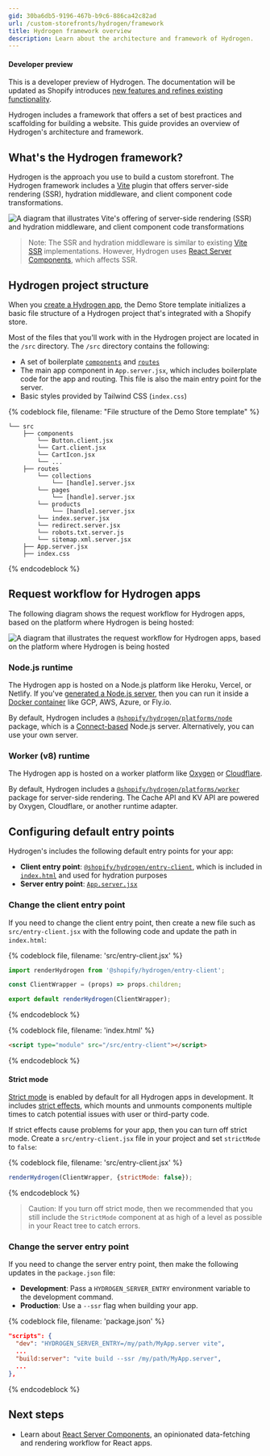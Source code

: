 ```yaml
---
gid: 30ba6db5-9196-467b-b9c6-886ca42c82ad
url: /custom-storefronts/hydrogen/framework
title: Hydrogen framework overview
description: Learn about the architecture and framework of Hydrogen.
---
```


<aside class="note beta">
<h4>Developer preview</h4>

<p>This is a developer preview of Hydrogen. The documentation will be updated as Shopify introduces <a href="https://github.com/Shopify/hydrogen/releases">new features and refines existing functionality</a>.</p>

</aside>

Hydrogen includes a framework that offers a set of best practices and scaffolding for building a website. This guide provides an overview of Hydrogen's architecture and framework.

## What's the Hydrogen framework?

Hydrogen is the approach you use to build a custom storefront. The Hydrogen framework includes a [Vite](https://vitejs.dev/) plugin that offers server-side rendering (SSR), hydration middleware, and client component code transformations.

![A diagram that illustrates Vite's offering of server-side rendering (SSR) and hydration middleware, and client component code transformations](/assets/custom-storefronts/hydrogen/hydrogen-framework-overview.png)

> Note:
> The SSR and hydration middleware is similar to existing [Vite SSR](https://vitejs.dev/guide/ssr.html) implementations. However, Hydrogen uses [React Server Components](/custom-storefronts/hydrogen/framework/react-server-components), which affects SSR.

## Hydrogen project structure

When you [create a Hydrogen app](/custom-storefronts/hydrogen/getting-started/create#step-1-create-a-new-hydrogen-app), the Demo Store template initializes a basic file structure of a Hydrogen project that's integrated with a Shopify store.

Most of the files that you'll work with in the Hydrogen project are located in the `/src` directory. The `/src` directory contains the following:

- A set of boilerplate [`components`](/custom-storefronts/hydrogen/getting-started#components) and [`routes`](/custom-storefronts/hydrogen/getting-started#routes)
- The main app component in `App.server.jsx`, which includes boilerplate code for the app and routing. This file is also the main entry point for the server.
- Basic styles provided by Tailwind CSS (`index.css`)

{% codeblock file, filename: "File structure of the Demo Store template" %}

```
└── src
    ├── components
        └── Button.client.jsx
        └── Cart.client.jsx
        └── CartIcon.jsx
        └── ...
    ├── routes
        └── collections
            └── [handle].server.jsx
        └── pages
            └── [handle].server.jsx
        └── products
            └── [handle].server.jsx
        └── index.server.jsx
        └── redirect.server.jsx
        └── robots.txt.server.js
        └── sitemap.xml.server.jsx
    ├── App.server.jsx
    ├── index.css
```

{% endcodeblock %}

## Request workflow for Hydrogen apps

The following diagram shows the request workflow for Hydrogen apps, based on the platform where Hydrogen is being hosted:

![A diagram that illustrates the request workflow for Hydrogen apps, based on the platform where Hydrogen is being hosted](/assets/custom-storefronts/hydrogen/hydrogen-server-entry-points.png)

### Node.js runtime

The Hydrogen app is hosted on a Node.js platform like Heroku, Vercel, or Netlify. If you've [generated a Node.js server](/custom-storefronts/hydrogen/deployment#deploy-to-node-js), then you can run it inside a [Docker container](/custom-storefronts/hydrogen/deployment#deploy-to-docker) like GCP, AWS, Azure, or Fly.io.

By default, Hydrogen includes a [`@shopify/hydrogen/platforms/node`](https://github.com/Shopify/hydrogen/blob/main/packages/hydrogen/src/platforms/node.ts) package, which is a [Connect-based](https://github.com/senchalabs/connect) Node.js server. Alternatively, you can use your own server.

### Worker (v8) runtime

The Hydrogen app is hosted on a worker platform like [Oxygen](/custom-storefronts/hydrogen/deployment#deploy-to-cloudflare-workers) or [Cloudflare](/custom-storefronts/hydrogen/deployment#deploy-to-oxygen).

By default, Hydrogen includes a [`@shopify/hydrogen/platforms/worker`](https://github.com/Shopify/hydrogen/blob/main/packages/hydrogen/src/platforms/worker.ts) package for server-side rendering. The Cache API and KV API are powered by Oxygen, Cloudflare, or another runtime adapter.

## Configuring default entry points

Hydrogen's includes the following default entry points for your app:

- **Client entry point**: [`@shopify/hydrogen/entry-client`](https://github.com/Shopify/hydrogen/blob/main/packages/hydrogen/src/entry-client.tsx), which is included in [`index.html`](https://github.com/Shopify/hydrogen/blob/main/examples/template-hydrogen-default/index.html) and used for hydration purposes
- **Server entry point**: [`App.server.jsx`](https://github.com/Shopify/hydrogen/blob/main/examples/template-hydrogen-default/src/App.server.jsx)

### Change the client entry point

If you need to change the client entry point, then create a new file such as `src/entry-client.jsx` with the following code and update the path in `index.html`:

{% codeblock file, filename: 'src/entry-client.jsx' %}

```jsx
import renderHydrogen from '@shopify/hydrogen/entry-client';

const ClientWrapper = (props) => props.children;

export default renderHydrogen(ClientWrapper);
```

{% endcodeblock %}

{% codeblock file, filename: 'index.html' %}

```html
<script type="module" src="/src/entry-client"></script>
```

{% endcodeblock %}

#### Strict mode

[Strict mode](https://reactjs.org/docs/strict-mode.html) is enabled by default for all Hydrogen apps in development. It includes [strict effects](https://github.com/reactwg/react-18/discussions/19), which mounts and unmounts components multiple times to catch potential issues with user or third-party code.

If strict effects cause problems for your app, then you can turn off strict mode. Create a `src/entry-client.jsx` file in your project and set `strictMode` to `false`:

{% codeblock file, filename: 'src/entry-client.jsx' %}

```jsx
renderHydrogen(ClientWrapper, {strictMode: false});
```

{% endcodeblock %}

> Caution:
> If you turn off strict mode, then we recommended that you still include the `StrictMode` component at as high of a level as possible in your React tree to catch errors.

### Change the server entry point

If you need to change the server entry point, then make the following updates in the `package.json` file:

- **Development**: Pass a `HYDROGEN_SERVER_ENTRY` environment variable to the development command.
- **Production**: Use a `--ssr` flag when building your app.

{% codeblock file, filename: 'package.json' %}

```json
"scripts": {
  "dev": "HYDROGEN_SERVER_ENTRY=/my/path/MyApp.server vite",
  ...
  "build:server": "vite build --ssr /my/path/MyApp.server",
  ...
},
```

{% endcodeblock %}

## Next steps

- Learn about [React Server Components](/custom-storefronts/hydrogen/framework/react-server-components), an opinionated data-fetching and rendering workflow for React apps.
